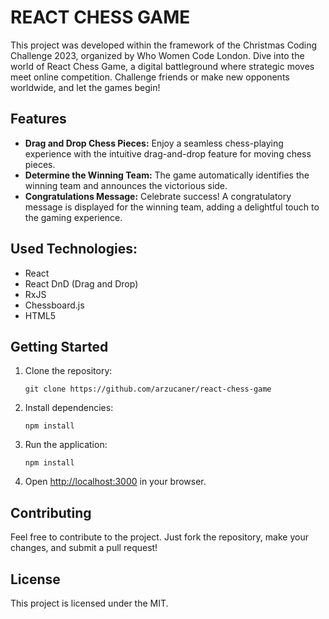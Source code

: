 # REACT CHESS GAME

This project was developed within the framework of the Christmas Coding Challenge 2023, organized by Who Women Code London. Dive into the world of React Chess Game,  a digital battleground where strategic moves meet online competition. Challenge friends or make new opponents worldwide, and let the games begin!

## Features


- **Drag and Drop Chess Pieces:** Enjoy a seamless chess-playing experience with the intuitive drag-and-drop feature for moving chess pieces.
- **Determine the Winning Team:** The game automatically identifies the winning team and announces the victorious side.
- **Congratulations Message:** Celebrate success! A congratulatory message is displayed for the winning team, adding a delightful touch to the gaming experience.

## Used Technologies:


- React
- React DnD (Drag and Drop)
- RxJS
- Chessboard.js
- HTML5

## Getting Started


1. Clone the repository:

   ```
   git clone https://github.com/arzucaner/react-chess-game
   ```
2. Install dependencies:

   ```
   npm install
   ```
3. Run the application:

   ```
   npm install
   ```
4. Open [http://localhost:3000](http://localhost:3000/) in your browser.

## Contributing

Feel free to contribute to the project. Just fork the repository, make your changes, and submit a pull request!


## License

This project is licensed under the MIT.

